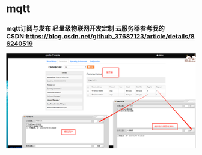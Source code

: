 # mqtt
   ### mqtt订阅与发布 轻量级物联网开发定制 云服务器参考我的CSDN:https://blog.csdn.net/github_37687123/article/details/86240519
![image](https://github.com/210843013/mqtt/blob/master/%E8%AE%A2%E9%98%85.png)
